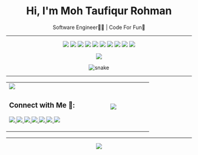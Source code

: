 <h1 align="center">Hi, I'm Moh Taufiqur Rohman</h1>
<p align="center">Software Engineer👨‍💻 | Code For Fun🤩</p>

---

<p align="center">
  <img src="https://img.shields.io/badge/go-%2300ADD8.svg?style=for-the-badge&logo=go&logoColor=white"/>
  <img src="https://img.shields.io/badge/javascript-%23323330.svg?style=for-the-badge&logo=javascript&logoColor=%23F7DF1E"/>
  <img src="https://img.shields.io/badge/react-%2320232a.svg?style=for-the-badge&logo=react&logoColor=%2361DAFB"/>
  <img src="https://img.shields.io/badge/html5-%23E34F26.svg?style=for-the-badge&logo=html5&logoColor=white"/>
  <img src="https://img.shields.io/badge/css3-%231572B6.svg?style=for-the-badge&logo=css3&logoColor=white"/>
  <img src="https://img.shields.io/badge/mysql-%2300f.svg?style=for-the-badge&logo=mysql&logoColor=white"/>
  <img src="https://img.shields.io/badge/postgres-%23316192.svg?style=for-the-badge&logo=postgresql&logoColor=white"/>
  <img src="https://img.shields.io/badge/redis-%23DD0031.svg?style=for-the-badge&logo=redis&logoColor=white"/>
  <img src="https://img.shields.io/badge/Postman-FF6C37?style=for-the-badge&logo=postman&logoColor=white"/>
  <img src="https://img.shields.io/badge/node.js-6DA55F?style=for-the-badge&logo=node.js&logoColor=white"/>
</p>

<p align="center">
  <img src="https://user-images.githubusercontent.com/22107794/139580686-887df369-edb8-4bc8-b607-4fbf6d7e4866.gif"/>
</p>

<p align="center">
  <img src="https://github.com/motaufiqurohman/motaufiqurohman/blob/output/github-contribution-grid-snake-dark.svg" alt="snake" />
</p>

---

<table width="100%">
<tr>
<td align="left" width="50%">
<img src="https://github-readme-stats.vercel.app/api/top-langs/?username=motaufiqurohman&theme=dark&hide_border=true&include_all_commits=true&count_private=true&layout=compact" />
</td>
<td rowspan="2">
<p align="center">
  <img src="https://quotes-github-readme.vercel.app/api?type=vertical&theme=dark"/>
</p>
</td>
</tr>
<tr>
<td align="left" width="50%">

### Connect with Me 🫰:

<p>
  <a href="https://linkedin.com/in/motaufiqurohman">
    <img src="https://img.shields.io/badge/LinkedIn-%230077B5.svg?logo=linkedin&logoColor=white" />
  </a>
  <a href="https://stackoverflow.com/users/motaufiqurohman">
    <img src="https://img.shields.io/badge/-Stackoverflow-FE7A16?logo=stack-overflow&logoColor=white" />
  </a>
  <a href="https://x.com/motaufiqurohman">
    <img src="https://img.shields.io/badge/X-black.svg?logo=X" />
  </a>
  <a href="https://youtube.com/c/motaufiqurohman">
    <img src="https://img.shields.io/badge/YouTube-%23FF0000.svg?logo=YouTube&logoColor=white" />
  </a>
  <a href="https://tiktok.com/@motaufiqurohman">
    <img src="https://img.shields.io/badge/TikTok-%23000000.svg?logo=TikTok&logoColor=white" />
  </a>
  <a href="https://instagram.com/motaufiqurohman">
    <img src="https://img.shields.io/badge/Instagram-%23E4405F.svg?logo=Instagram&logoColor=white" />
  </a>
  <a href="https://facebook.com/motaufiqurohman">
    <img src="https://img.shields.io/badge/Facebook-%231877F2.svg?logo=Facebook&logoColor=white" />
  </a>
</p>

</td>
</tr>
</table>

---

<p align="center">
  <img src="https://github-profile-trophy.vercel.app/?username=motaufiqurohman&theme=monokai&no-frame=true&no-bg=true&margin-w=4"/>
</p>
